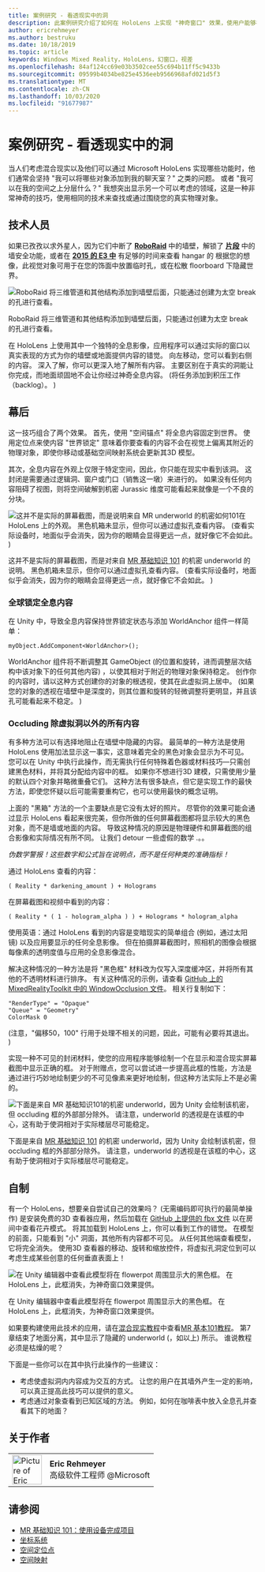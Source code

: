 ```yaml
---
title: 案例研究 - 看透现实中的洞
description: 此案例研究介绍了如何在 HoloLens 上实现 "神奇窗口" 效果，使用户能够在其实际环境中的墙壁后面、在地面下和虚拟空缺之间进行观看。
author: ericrehmeyer
ms.author: bestruku
ms.date: 10/18/2019
ms.topic: article
keywords: Windows Mixed Reality，HoloLens，幻窗口，视差
ms.openlocfilehash: 84af124cc69e03b3502cee55c694b11ff5c9433b
ms.sourcegitcommit: 09599b4034be825e4536eeb9566968afd021d5f3
ms.translationtype: MT
ms.contentlocale: zh-CN
ms.lasthandoff: 10/03/2020
ms.locfileid: "91677987"
---
```

# <a name="case-study---looking-through-holes-in-your-reality"></a>案例研究 - 看透现实中的洞

当人们考虑混合现实以及他们可以通过 Microsoft HoloLens 实现哪些功能时，他们通常会坚持 "我可以将哪些对象添加到我的聊天室？" 之类的问题。 或者 "我可以在我的空间之上分层什么？" 我想突出显示另一个可以考虑的领域，这是一种非常神奇的技巧，使用相同的技术来查找或通过围绕您的真实物理对象。

## <a name="the-tech"></a>技术人员

如果已孜孜以求外星人，因为它们中断了 **[RoboRaid](https://www.youtube.com/watch?v=Hf9qkURqtbM)** 中的墙壁，解锁了 **[片段](case-study-creating-an-immersive-experience-in-fragments.md)** 中的墙安全功能，或者在 **[2015 的 E3 中](https://www.youtube.com/watch?v=QDw5QjDtFy8)** 有足够的时间来查看 hangar 的 根据您的想像，此视觉对象可用于在您的饰面中放置临时孔，或在松散 floorboard 下隐藏世界。

![RoboRaid 将三维管道和其他结构添加到墙壁后面，只能通过创建为太空 break 的孔进行查看。](../develop/unity/images/roboraid-640px.png)

RoboRaid 将三维管道和其他结构添加到墙壁后面，只能通过创建为太空 break 的孔进行查看。

在 HoloLens 上使用其中一个独特的全息影像，应用程序可以通过实际的窗口以真实表现的方式为你的墙壁或地面提供内容的错觉。 向左移动，您可以看到右侧的内容。 深入了解，你可以更深入地了解所有内容。 主要区别在于真实的洞能让你完成，而地面顽固地不会让你经过神奇全息内容。  (将任务添加到积压工作（backlog）。 ) 

## <a name="behind-the-scenes"></a>幕后

这一技巧组合了两个效果。 首先，使用 "空间锚点" 将全息内容固定到世界。 使用定位点来使内容 "世界锁定" 意味着你要查看的内容不会在视觉上偏离其附近的物理对象，即使你移动或基础空间映射系统会更新其3D 模型。

其次，全息内容在外观上仅限于特定空间，因此，你只能在现实中看到该洞。 这封闭是需要通过逻辑洞、窗户或门口（销售这一墩）来进行的。 如果没有任何内容阻碍了视图，则将空间破解到机密 Jurassic 维度可能看起来就像是一个不良的分块。

![这并不是实际的屏幕截图，而是说明来自 MR underworld 的机密如何101在 HoloLens 上的外观。 黑色机箱未显示，但你可以通过虚拟孔查看内容。  (查看实际设备时，地面似乎会消失，因为你的眼睛会显得更远一点，就好像它不会如此。 ) ](images/origamiholecomposited-640px.png)

这并不是实际的屏幕截图，而是对来自 [MR 基础知识 101](../develop/unity/tutorials/holograms-101.md) 的机密 underworld 的说明。 黑色机箱未显示，但你可以通过虚拟孔查看内容。  (查看实际设备时，地面似乎会消失，因为你的眼睛会显得更远一点，就好像它不会如此。 ) 

### <a name="world-locking-holographic-content"></a>全球锁定全息内容

在 Unity 中，导致全息内容保持世界锁定状态与添加 WorldAnchor 组件一样简单：

```
myObject.AddComponent<WorldAnchor>();
```

WorldAnchor 组件将不断调整其 GameObject (的位置和旋转，进而调整层次结构中该对象下的任何其他内容) ，以使其相对于附近的物理对象保持稳定。 创作你的内容时，请以这种方式创建你的对象的根透视，使其在此虚拟洞上居中。  (如果您的对象的透视在墙壁中是深度的，则其位置和旋转的轻微调整将更明显，并且该孔可能看起来不稳定。 ) 

### <a name="occluding-everything-but-the-virtual-hole"></a>Occluding 除虚拟洞以外的所有内容

有多种方法可以有选择地阻止在墙壁中隐藏的内容。 最简单的一种方法是使用 HoloLens 使用加法显示这一事实，这意味着完全的黑色对象会显示为不可见。 您可以在 Unity 中执行此操作，而无需执行任何特殊着色器或材料技巧—只需创建黑色材料，并将其分配给内容中的框。 如果你不想进行3D 建模，只需使用少量的默认四个对象并略微重叠它们。 这种方法有很多缺点，但它是实现工作的最快方法，即使您怀疑以后可能需要重构它，也可以使用最快的概念证明。

上面的 "黑箱" 方法的一个主要缺点是它没有太好的照片。 尽管你的效果可能会通过显示 HoloLens 看起来很完美，但你所做的任何屏幕截图都将显示较大的黑色对象，而不是墙或地面的内容。 导致这种情况的原因是物理硬件和屏幕截图的组合影像和实际情况有所不同。 让我们 detour 一些虚假的数学 .。。

*伪数学警报！这些数字和公式旨在说明点，而不是任何种类的准确指标！*

通过 HoloLens 查看的内容：

```
( Reality * darkening_amount ) + Holograms
```

在屏幕截图和视频中看到的内容：

```
( Reality * ( 1 - hologram_alpha ) ) + Holograms * hologram_alpha
```

使用英语：通过 HoloLens 看到的内容是变暗现实的简单组合 (例如，通过太阳镜) 以及应用要显示的任何全息影像。 但在拍摄屏幕截图时，照相机的图像会根据每像素的透明度值与应用的全息影像混合。

解决这种情况的一种方法是将 "黑色框" 材料改为仅写入深度缓冲区，并将所有其他的不透明材料进行排序。 有关这种情况的示例，请查看 [GitHub 上的 MixedRealityToolkit 中的 WindowOcclusion 文件](https://github.com/Microsoft/MixedRealityToolkit-Unity/blob/htk_release/Assets/HoloToolkit/Common/Shaders/WindowOcclusion.shader)。 相关行复制如下：

```
"RenderType" = "Opaque"
"Queue" = "Geometry"
ColorMask 0
```

 (注意，"偏移50，100" 行用于处理不相关的问题，因此，可能有必要将其退出。 ) 

实现一种不可见的封闭材料，使您的应用程序能够绘制一个在显示和混合现实屏幕截图中显示正确的框。 对于附赠点，您可以尝试进一步提高此框的性能，方法是通过进行巧妙地绘制更少的不可见像素来更好地绘制，但这种方法实际上不是必需的。

![下面是来自 MR 基础知识101的机密 underworld，因为 Unity 会绘制该机密，但 occluding 框的外部部分除外。 请注意，underworld 的透视是在该框的中心，这有助于使洞相对于实际楼层尽可能稳定。](images/underworld-occluded-640px.png)

下面是来自 [MR 基础知识 101](../develop/unity/tutorials/holograms-101.md) 的机密 underworld，因为 Unity 会绘制该机密，但 occluding 框的外部部分除外。 请注意，underworld 的透视是在该框的中心，这有助于使洞相对于实际楼层尽可能稳定。

## <a name="do-it-yourself"></a>自制

有一个 HoloLens，想要亲自尝试自己的效果吗？  (无需编码即可执行的最简单操作) 是安装免费的3D 查看器应用，然后加载在 [GitHub 上提供的 fbx 文件](https://github.com/Microsoft/HolographicAcademy/tree/CaseStudy-MagicWindow/MagicWindow) 以在房间中查看花卉模式。 将其加载到 HoloLens 上，你可以看到工作的错觉。 在模型的前面，只能看到 "小" 洞面，其他所有内容都不可见。 从任何其他端查看模型，它将完全消失。 使用3D 查看器的移动、旋转和缩放控件，将虚拟孔洞定位到可以考虑生成某些创意的任何垂直表面上！

![在 Unity 编辑器中查看此模型将在 flowerpot 周围显示大的黑色框。 在 HoloLens 上，此框消失，为神奇窗口效果提供。](images/magicwindowflowerpotineditor.png)

在 Unity 编辑器中查看此模型将在 flowerpot 周围显示大的黑色框。 在 HoloLens 上，此框消失，为神奇窗口效果提供。

如果要构建使用此技术的应用，请在[混合现实教程](../develop/unity/tutorials.md)中查看[MR 基本101教程](../develop/unity/tutorials/holograms-101.md)。 第7章结束了地面分离，其中显示了隐藏的 underworld (，如以上) 所示。 谁说教程必须是枯燥的呢？

下面是一些你可以在其中执行此操作的一些建议：
* 考虑使虚拟洞内内容成为交互的方式。 让您的用户在其墙外产生一定的影响，可以真正提高此技巧可以提供的意义。
* 考虑通过对象查看到已知区域的方法。 例如，如何在咖啡表中放入全息孔并查看其下的地面？

## <a name="about-the-author"></a>关于作者

<table style="border-collapse:collapse">
<tr>
<td style="border-style: none" width="60px"><img alt="Picture of Eric Rehmeyer" width="60" height="60" src="images/genericusertile.jpg"></td>
<td style="border-style: none"><b>Eric Rehmeyer</b><br>高级软件工程师 @Microsoft</td>
</tr>
</table>

## <a name="see-also"></a>请参阅
* [MR 基础知识 101：使用设备完成项目](../develop/unity/tutorials/holograms-101.md)
* [坐标系统](../design/coordinate-systems.md)
* [空间定位点](../design/spatial-anchors.md)
* [空间映射](../design/spatial-mapping.md)
